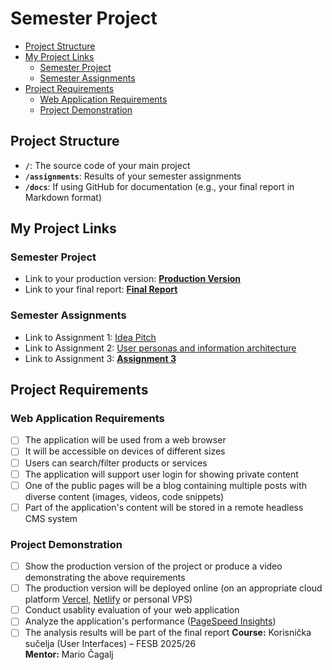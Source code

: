 # Semester Project <!-- omit in toc -->

- [Project Structure](#project-structure)
- [My Project Links](#my-project-links)
  - [Semester Project](#semester-project)
  - [Semester Assignments](#semester-assignments)
- [Project Requirements](#project-requirements)
  - [Web Application Requirements](#web-application-requirements)
  - [Project Demonstration](#project-demonstration)

## Project Structure

- **`/`**: The source code of your main project
- **`/assignments`**: Results of your semester assignments
- **`/docs`**: If using GitHub for documentation (e.g., your final report in Markdown format)

## My Project Links

### Semester Project

- Link to your production version: [**Production Version**](URL_TO_PRODUCTION_VERSION) <!-- Replace with actual URL -->
- Link to your final report: [**Final Report**](URL_TO_FINAL_REPORT) <!-- Replace with actual URL -->
<!-- Add more as necessary -->

### Semester Assignments

- Link to Assignment 1: [Idea Pitch](https://github.com/ivrlic02/SwapDoor/tree/main/assignments/Idea%20Pitch) 
- Link to Assignment 2: [User personas and information architecture](https://github.com/ivrlic02/SwapDoor/blob/main/assignments/User%20personas%20and%20information%20architecture) <!-- Replace with actual URL -->
- Link to Assignment 3: [**Assignment 3**](URL_TO_ASSIGNMENT_3) <!-- Replace with actual URL -->
<!-- Add more assignments as necessary -->

## Project Requirements

### Web Application Requirements

- [ ] The application will be used from a web browser
- [ ] It will be accessible on devices of different sizes
- [ ] Users can search/filter products or services
- [ ] The application will support user login for showing private content
- [ ] One of the public pages will be a blog containing multiple posts with diverse content (images, videos, code snippets)
- [ ] Part of the application's content will be stored in a remote headless CMS system

### Project Demonstration

- [ ] Show the production version of the project or produce a video demonstrating the above requirements
- [ ] The production version will be deployed online (on an appropriate cloud platform [Vercel](https://vercel.com), [Netlify](https://www.netlify.com/) or personal VPS)
- [ ] Conduct usablity evaluation of your web application
- [ ] Analyze the application's performance ([PageSpeed Insights](https://pagespeed.web.dev/))
- [ ] The analysis results will be part of the final report
**Course:** Korisnička sučelja (User Interfaces) – FESB 2025/26  
**Mentor:** Mario Čagalj
